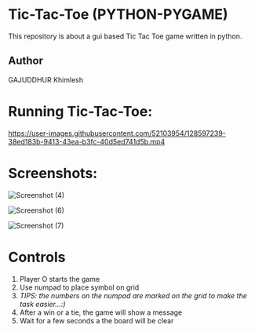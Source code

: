 # __**Tic-Tac-Toe (PYTHON-PYGAME)**__

This repository is about a gui based Tic Tac Toe game written in python.

## __**Author**__

GAJUDDHUR Khimlesh

# __**Running Tic-Tac-Toe:**__

https://user-images.githubusercontent.com/52103954/128597239-38ed183b-9413-43ea-b3fc-40d5ed741d5b.mp4


# __**Screenshots:**__

![Screenshot (4)](https://user-images.githubusercontent.com/52103954/128597286-5ba9a747-456e-47ad-920f-1e32340d3c3a.png)

![Screenshot (6)](https://user-images.githubusercontent.com/52103954/128597325-747f8e5c-1c7c-46cb-aae9-3454f7928c48.png)

![Screenshot (7)](https://user-images.githubusercontent.com/52103954/128597517-7f63a729-f8d9-43ca-b6e0-058479fe4423.png)

# __**Controls**__

1) Player O starts the game
2) Use numpad to place symbol on grid
3) *TIPS: the numbers on the numpad are marked on the grid to make the task easier...:)*
4) After a win or a tie, the game will show a message
5) Wait for a few seconds a the board will be clear
